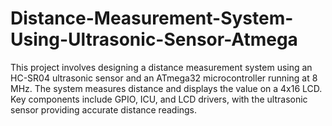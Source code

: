 # Distance-Measurement-System-Using-Ultrasonic-Sensor-Atmega
This project involves designing a distance measurement system using an HC-SR04 ultrasonic sensor and an ATmega32 microcontroller running at 8 MHz. The system measures distance and displays the value on a 4x16 LCD. Key components include GPIO, ICU, and LCD drivers, with the ultrasonic sensor providing accurate distance readings.
